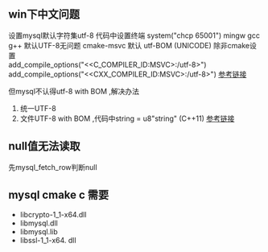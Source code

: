 ## win下中文问题 
设置mysql默认字符集utf-8
代码中设置终端 system("chcp 65001")
mingw gcc g++ 默认UTF-8无问题
cmake-msvc 默认 utf-BOM (UNICODE)
除非cmake设置  
add_compile_options("$<$<C_COMPILER_ID:MSVC>:/utf-8>")  
add_compile_options("$<$<CXX_COMPILER_ID:MSVC>:/utf-8>")
[参考链接](https://www.coder.work/article/6860828)

但mysql不认得utf-8 with BOM ,解决办法
1. 统一UTF-8
2. 文件UTF-8 with BOM ,代码中string = u8"string" (C++11)
[参考链接](https://www.cnblogs.com/Esfog/p/MSVC_UTF8_CHARSET_HANDLE.html)

## null值无法读取
先mysql_fetch_row判断null

## mysql cmake c 需要 
* libcrypto-1_1-x64.dll  
* libmysql.dll   
* libmysql.lib   
* libssl-1_1-x64.  dll